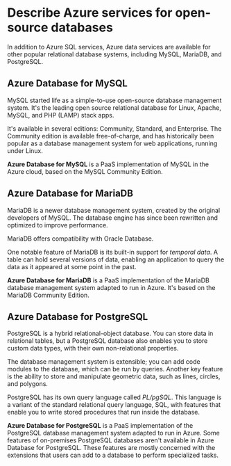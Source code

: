 # Describe Azure services for open-source databases

In addition to Azure SQL services, Azure data services are available for other popular relational database systems, including MySQL, MariaDB, and PostgreSQL. 

## Azure Database for MySQL

MySQL started life as a simple-to-use open-source database management system. It's the leading open source relational database for Linux, Apache, MySQL, and PHP (LAMP) stack apps. 

It's available in several editions: Community, Standard, and Enterprise. The Community edition is available free-of-charge, and has historically been popular as a database management system for web applications, running under Linux.

**Azure Database for MySQL** is a PaaS implementation of MySQL in the Azure cloud, based on the MySQL Community Edition.

## Azure Database for MariaDB

MariaDB is a newer database management system, created by the original developers of MySQL. The database engine has since been rewritten and optimized to improve performance. 

MariaDB offers compatibility with Oracle Database. 

One notable feature of MariaDB is its built-in support for *temporal data*. A table can hold several versions of data, enabling an application to query the data as it appeared at some point in the past.

**Azure Database for MariaDB** is a PaaS implementation of the MariaDB database management system adapted to run in Azure. It's based on the MariaDB Community Edition.

## Azure Database for PostgreSQL

PostgreSQL is a hybrid relational-object database. You can store data in relational tables, but a PostgreSQL database also enables you to store custom data types, with their own non-relational properties. 

The database management system is extensible; you can add code modules to the database, which can be run by queries. Another key feature is the ability to store and manipulate geometric data, such as lines, circles, and polygons.

PostgreSQL has its own query language called *PL/pgSQL*. This language is a variant of the standard relational query language, SQL, with features that enable you to write stored procedures that run inside the database.

**Azure Database for PostgreSQL** is a PaaS implementation of the PostgreSQL database management system adapted to run in Azure. Some features of on-premises PostgreSQL databases aren't available in Azure Database for PostgreSQL. These features are mostly concerned with the extensions that users can add to a database to perform specialized tasks.